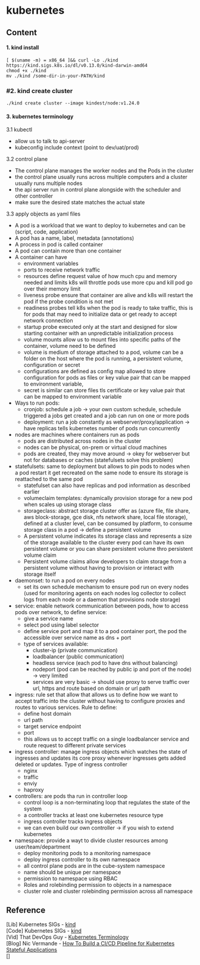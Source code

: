 # kubernetes

## Content
#### 1. kind install

```
[ $(uname -m) = x86_64 ]&& curl -Lo ./kind https://kind.sigs.k8s.io/dl/v0.13.0/kind-darwin-amd64
chmod +x ./kind
mv ./kind /some-dir-in-your-PATH/kind
```

### #2. kind create cluster

```
./kind create cluster --image kindest/node:v1.24.0
```

#### 3. kubernetes terminology

3.1 kubectl
- allow us to talk to api-server
- kubeconfig include context (point to dev/uat/prod)

3.2 control plane
- The control plane manages the worker nodes and the Pods in the cluster
- the control plane usually runs across multiple computers and a cluster usually runs multiple nodes  
- the api server run in control plane alongside with the scheduler and other controller
- make sure the desired state matches the actual state

3.3 apply objects as yaml files
- A pod is a workload that we want to deploy to kubernetes and can be (script, code, application)
- A pod has a name, label, metadata (annotations)
- A process in pod is called container
- A pod can contain more than one container
- A container can have 
  + environment variables 
  + ports to receive network traffic 
  + resources define request value of how much cpu and memory needed and limits k8s will throttle pods use more cpu and kill pod go
    over their memory limit
  + liveness probe ensure that container are alive and k8s will restart the pod if the probe condition is not met
  + readiness probes tell k8s when the pod is ready to take traffic, this is for pods that may need to initialize data
    or get ready to accept network connection
  + startup probe executed only at the start and designed for slow starting container with an unpredictable initialization process
  + volume mounts allow us to mount files into specific paths of the container, volume need to be defined
  + volume is medium of storage attached to a pod, volume can be a folder on the host where the pod is running,
  a persistent volume, configuration or secret
  + configurations are defined as config map allowed to store configuration for pods as files or key value pair
  that can be mapped to environment variable,
  + secret is similar can store files tls certificate or key value pair that can be mapped to environment variable 
- Ways to run pods:
  + cronjob: schedule a job -> your own custom schedule, schedule triggered a jobs get created and a job can
    run on one or more pods
  + deployment: run a job constantly as webserver/proxy/application -> have replicas tells kubernetes number of
    pods run concurrently
- nodes are machines where containers run as pods
  + pods are distributed across nodes in the cluster
  + nodes can be physical, on-prem or virtual cloud machines
  + pods are created, they may move around -> okey for webserver but not for databases or caches (statefulsets solve this problem)
- statefulsets: same to deployment but allows to pin pods to nodes when a pod restart it get recreated on the same node to ensure
  its storage is reattached to the same pod
  + statefulset can also have replicas and pod information as described earlier
  + volumeclaim templates: dynamically provision storage for a new pod when scales up using storage class
  + storageclass: abstract storage cluster offer as (azure file, file share, aws block-storage, gce disk, 
    nfs network share, local file storage), defined at a cluster level, can be consumed by platform,
    to consume storage class in a pod -> define a persistent volume
  + A persistent volume indicates its storage class and represents a size of the storage available to the cluster
      every pod can have its own persistent volume or you can share persistent volume thro persistent volume claim
  + Persistent volume claims allow developers to claim storage from a persistent volume without having to provision
      or interact with storage itself
- daemonset: to run a pod on every nodes
  + set its own schedule mechanism to ensure pod run on every nodes (used for monitoring agents on each nodes 
    log collector to collect logs from each node or a daemon that provisions node storage)
- service: enable network communication between pods, how to access pods over network, to define service:
  + give a service name
  + select pod using label selector
  + define service port and map it to a pod container port, the pod the accessible over service name as dns + port
  + type of services available: 
    * cluster-ip (private communication) 
    * loadbalancer (public communication) 
    * headless service (each pod to have dns without balancing)
    * nodeport (pod can be reached by public ip and port of the node) -> very limited
    * services are very basic -> should use proxy to serve traffic over url, https and route based on domain
    or url path
- ingress: rule set that allow that allows us to define how we want to accept traffic into the cluster without
  having to configure proxies and routes to various services. Rule to define:
  + define host domain
  + url path
  + target service endpoint
  + port
  + this allows us to accept traffic on a single loadbalancer service and route request to different private services
- ingress controller: manage ingress objects which watches the state of ingresses and updates its core proxy whenever ingresses gets
added deleted or updates. Type of ingress controller
  + nginx
  + traffic
  + enviy
  + haproxy
- controllers: are pods tha run in controller loop
  + control loop is a non-terminating loop that regulates the state of the system
  + a controller tracks at least one kubernetes resource type 
  + ingress controller tracks ingress objects
  + we can even build our own controller -> if you wish to extend kubernetes
- namespace: provide a wayt to divide cluster resources among user/team/department
  + deploy monitoring pods to a monitoring namespace
  + deploy ingress controller to its own namespace
  + all control plane pods are in the cube-system namespace
  + name should be unique per namespace
  + permission to namespace using RBAC
  + Roles and rolebinding permission to objects in a namespace  
  + cluster role and cluster rolebinding permission across all namespace
## Reference

[Lib] Kubernetes SIGs - [kind](https://kind.sigs.k8s.io/docs/user/quick-start/) \
[Code] Kubernetes SIGs - [kind](https://github.com/kubernetes-sigs/kind/) \
[Vid] That DevOps Guy - [Kubernetes Terminology](https://www.youtube.com/watch?v=Ero82CCQIGk) \
[Blog] Nic Vermande - [How To Build a CI/CD Pipeline for Kubernetes Stateful Applications](https://betterprogramming.pub/how-to-build-a-ci-cd-pipeline-for-kubernetes-stateful-applications-aef6c8c5edc2) \
[]